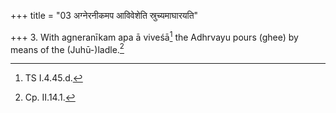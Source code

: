+++
title = "03 अग्नेरनीकमप आविवेशेति स्रुच्यमाघारयति"

+++
3. With agneranīkam apa ā viveśā[^1] the Adhrvayu pours (ghee) by means of the (Juhū-)ladle.[^2]  


[^1]: TS I.4.45.d.  

[^2]: Cp. II.14.1.  
